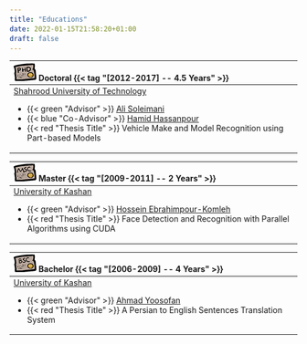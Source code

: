 ```yaml
---
title: "Educations"
date: 2022-01-15T21:58:20+01:00
draft: false
---
```


| ![icon](/images/phd.png) **Doctoral**  {{< tag "[2012-2017] -- 4.5 Years" >}} |
| :------ |
| [Shahrood University of Technology](https://shahroodut.ac.ir/en/)<ul><li>{{< green "Advisor" >}} [Ali Soleimani](https://ieeexplore.ieee.org/author/37679938800)</li><li>{{< blue "Co-Advisor" >}} [Hamid Hassanpour](https://scholar.google.com/citations?user=RgIoUX0AAAAJ&hl=en)</li><li>{{< red "Thesis Title" >}} Vehicle Make and Model Recognition using Part-based Models</li></ul>  |

| ![icon](/images/msc.png) **Master**  {{< tag "[2009-2011] -- 2 Years" >}} |
| :------ |
| [University of Kashan](https://kashanu.ac.ir/en)<ul><li>{{< green "Advisor" >}} [Hossein Ebrahimpour-Komleh](https://scholar.google.com/citations?user=7ahmLpgAAAAJ&hl=en)</li><li>{{< red "Thesis Title" >}} Face Detection and Recognition with Parallel Algorithms using CUDA</li></ul>  |

| ![icon](/images/bsc.png) **Bachelor**  {{< tag "[2006-2009] -- 4 Years" >}} |
| :------ |
| [University of Kashan](https://kashanu.ac.ir/en)<ul><li>{{< green "Advisor" >}} [ Ahmad Yoosofan](https://yoosofan.github.io/en/)</li><li>{{< red "Thesis Title" >}} A Persian to English Sentences Translation System</li></ul>  |

